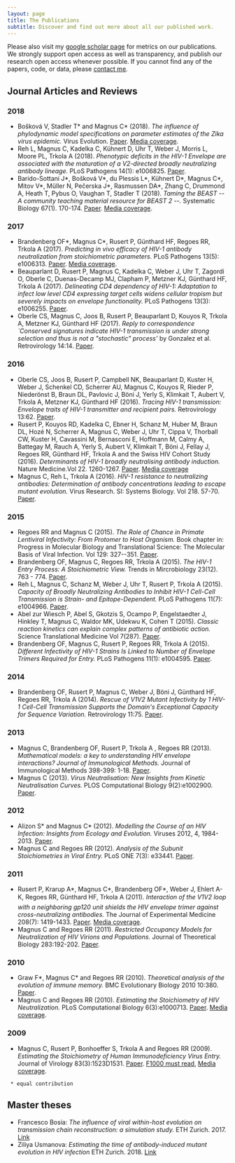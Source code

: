 ```yaml
---
layout: page
title: The Publications
subtitle: Discover and find out more about all our published work.
---
```


Please also visit my [google scholar page][link scholar] for metrics on our publications. We strongly support open access as well as transparency,  and publish our research open access whenever possible. If you cannot find any of the papers, code, or data, please [contact me][link contact].

## Journal Articles and Reviews
### 2018
 - Bošková V, Stadler T\* and Magnus C\* (2018). _The influence of phylodynamic model specifications on parameter estimates of the Zika virus epidemic._ Virus Evolution. [Paper](https://academic.oup.com/ve/article/4/1/vex044/4829709). [Media coverage](https://www.sib.swiss/about-us/news/1141-predicting-the-spread-of-epidemics-it-s-what-s-inside-the-model-that-counts).
 - Reh L, Magnus C, Kadelka C, Kühnert D, Uhr T, Weber J, Morris L,  Moore PL, Trkola A (2018). _Phenotypic deficits in the HIV-1 Envelope are associated with the maturation of a V2-directed broadly neutralizing antibody lineage._ PLoS Pathogens 14(1): e1006825. [Paper](http://journals.plos.org/plospathogens/article?id=10.1371/journal.ppat.1006825).
 - Barido-Sottani J\*, Bošková V\*, du Plessis L\*, Kühnert D\*, Magnus C\*, Mitov V\*, Müller N, Pečerska J\*,  Rasmussen DA\*, Zhang C, Drummond A, Heath T, Pybus O, Vaughan T, Stadler T (2018). _Taming the BEAST -- A community teaching material resource for BEAST 2 --._ Systematic Biology 67(1). 170-174. [Paper](https://academic.oup.com/sysbio/article/67/1/170/3897660). [Media coverage](https://www.bsse.ethz.ch/news-and-events/d-bsse-news/2017/08/taming-big-data.html).

### 2017
 - Brandenberg OF\*, Magnus C\*, Rusert P, Günthard HF, Regoes RR, Trkola A (2017).  _Predicting in vivo efficacy of HIV-1 antibody neutralization from stoichiometric parameters._ PLoS Pathogens 13(5): e1006313. [Paper](http://journals.plos.org/plospathogens/article?id=10.1371/journal.ppat.1006313). [Media coverage](https://www.eurekalert.org/pub_releases/2017-05/p-ibh042717.php).
 - Beauparlant D, Rusert P, Magnus C, Kadelka C, Weber J, Uhr T, Zagordi O, Oberle C, Duenas-Decamp MJ, Clapham P, Metzner KJ, Günthard HF, Trkola A (2017). _Delineating CD4 dependency of HIV-1: Adaptation to infect low level CD4 expressing target cells widens cellular tropism but severely impacts on envelope functionality._ PLoS Pathogens 13(3): e1006255. [Paper](http://journals.plos.org/plospathogens/article?id=10.1371/journal.ppat.1006255).
 - Oberle CS, Magnus C, Joos B, Rusert P, Beauparlant D, Kouyos R, Trkola A, Metzner KJ, Günthard HF (2017). _Reply to correspondence \`Conserved signatures indicate HIV-1 transmission is under strong selection and thus is not a "stochastic" process\'_ by Gonzalez et al. Retrovirology 14:14. [Paper](https://retrovirology.biomedcentral.com/articles/10.1186/s12977-017-0332-y).

### 2016
 - Oberle CS, Joos B,  Rusert P, Campbell NK, Beauparlant D, Kuster H, Weber J,  Schenkel CD, Scherrer AU, Magnus C, Kouyos R, Rieder P,  Niederönst B, Braun DL, Pavlovic J,  Böni J, Yerly S, Klimkait T, Aubert V, Trkola A,   Metzner KJ,  Günthard HF (2016). _Tracing HIV-1 transmission: Envelope traits of HIV-1 transmitter and recipient pairs._ Retrovirology 13:62. [Paper](https://retrovirology.biomedcentral.com/articles/10.1186/s12977-016-0299-0).
 - Rusert P, Kouyos RD, Kadelka C, Ebner H, Schanz M, Huber M, Braun DL, Hozé N, Scherrer A, Magnus C, Weber J, Uhr T,  Cippa V, Thorball CW, Kuster H, Cavassini M, Bernasconi E, Hoffmann M, Calmy A, Battegay M, Rauch A, Yerly S, Aubert V, Klimkait T, Böni J, Fellay J, Regoes RR,  Günthard HF, Trkola A and the Swiss HIV Cohort Study (2016). _Determinants of HIV-1 broadly neutralising antibody induction._  Nature Medicine.Vol 22. 1260-1267. [Paper](https://www.nature.com/articles/nm.4187). [Media coverage](http://www.media.uzh.ch/en/Press-Releases/2016/HIV-antibodies.html)
 - Magnus C, Reh L, Trkola A (2016). _HIV-1 resistance to neutralizing antibodies: Determination of antibody concentrations leading to escape mutant evolution._ Virus Research. SI: Systems Biology. Vol 218. 57-70. [Paper](https://www.sciencedirect.com/science/article/pii/S0168170215300885).

### 2015
 - Regoes RR and Magnus C (2015). _The Role of Chance in Primate Lentiviral Infectivity: From Protomer to Host Organism._ Book chapter in: Progress in Molecular Biology and Translational Science: The Molecular Basis of Viral Infection. Vol 129: 327--351. [Paper](https://www.sciencedirect.com/science/article/pii/S1877117314000143).
 - Brandenberg OF, Magnus C, Regoes RR, Trkola A (2015). _The HIV-1 Entry Process: A Stoichiometric View._ Trends in Mircrobiology 23(12). 763 - 774. [Paper](http://www.cell.com/trends/microbiology/fulltext/S0966-842X(15)00205-X).
 - Reh L, Magnus C, Schanz M, Weber J, Uhr T, Rusert P, Trkola A (2015). _Capacity of Broadly Neutralizing Antibodies to Inhibit HIV-1 Cell-Cell Transmission is Strain- and Epitope-Dependent._ PLoS Pathogens 11(7): e1004966. [Paper](http://journals.plos.org/plospathogens/article?id=10.1371/journal.ppat.1004966).
 - Abel zur Wiesch P, Abel S, Gkotzis S, Ocampo P, Engelstaedter J, Hinkley T, Magnus C, Waldor MK, Udekwu K, Cohen T (2015). _Classic reaction kinetics can explain complex patterns of antibiotic action._ Science Translational Medicine Vol 7(287). [Paper](http://stm.sciencemag.org/content/7/287/287ra73.short).
 - Brandenberg OF, Magnus C, Rusert P, Regoes RR, Trkola A (2015). _Different Infectivity of HIV-1 Strains Is Linked to Number of Envelope Trimers Required for Entry._ PLoS Pathogens 11(1): e1004595. [Paper](http://journals.plos.org/plospathogens/article?id=10.1371/journal.ppat.1004595).

### 2014
 - Brandenberg OF, Rusert P, Magnus C, Weber J, Böni J, Günthard HF, Regoes RR, Trkola A (2014). _Rescue of V1V2 Mutant Infectivity by 1 HIV-1 Cell-Cell Transmission Supports the Domain's Exceptional Capacity for Sequence Variation._ Retrovirology 11:75. [Paper](https://retrovirology.biomedcentral.com/articles/10.1186/s12977-014-0075-y).

### 2013
 - Magnus C, Brandenberg OF, Rusert P, Trkola A ,  Regoes RR (2013). _Mathematical models: a key to understanding HIV envelope interactions? Journal of Immunological Methods._ Journal of Immunological Methods 398-399: 1-18. [Paper](https://www.sciencedirect.com/science/article/pii/S0022175913002421).
 - Magnus C (2013). _Virus Neutralisation: New Insights from Kinetic Neutralisation Curves._ PLOS Computational Biology 9(2):e1002900. [Paper](http://journals.plos.org/ploscompbiol/article?id=10.1371/journal.pcbi.1002900).

### 2012
 - Alizon S\* and Magnus C\* (2012). _Modelling the Course of an HIV Infection: Insights from Ecology and Evolution._ Viruses 2012, 4, 1984-2013. [Paper](http://www.mdpi.com/1999-4915/4/10/1984).
  - Magnus C and Regoes RR (2012). _Analysis of the Subunit Stoichiometries in Viral Entry._ PLoS ONE 7(3): e33441. [Paper](http://journals.plos.org/plosone/article?id=10.1371/journal.pone.0033441).

### 2011
  - Rusert P, Krarup A\*, Magnus C\*, Brandenberg OF\*, Weber J,  Ehlert A-K, Regoes RR, Günthard HF, Trkola A (2011). _Interaction of the V1V2 loop with a neighboring gp120 unit shields the HIV envelope trimer against cross-neutralizing antibodies._ The Journal of Experimental Medicine 208(7): 1419-1433. [Paper](http://jem.rupress.org/content/208/7/1419). [Media coverage](https://www.presseportal.ch/de/pm/100002863/100626778).
  - Magnus C and Regoes RR (2011). _Restricted Occupancy Models for Neutralization of HIV Virions and Populations._ Journal of Theoretical Biology 283:192-202. [Paper](https://www.sciencedirect.com/science/article/pii/S002251931100302X).

### 2010  
 - Graw F\*, Magnus C\* and Regoes RR (2010). _Theoretical analysis of the evolution of
immune memory._ BMC Evolutionary Biology 2010 10:380. [Paper](https://bmcevolbiol.biomedcentral.com/articles/10.1186/1471-2148-10-380).
 - Magnus C and Regoes RR (2010). _Estimating the Stoichiometry of HIV Neutralization._ PLoS Computational Biology 6(3):e1000713. [Paper](http://journals.plos.org/ploscompbiol/article?id=10.1371/journal.pcbi.1000713).
 [Media coverage](http://www.ethlife.ethz.ch/archive_articles/100511_hiv_su/).

### 2009
 - Magnus C, Rusert P, Bonhoeffer S, Trkola A and Regoes RR (2009). _Estimating the Stoichiometry of Human Immunodeficiency Virus Entry._ Journal of Virology 83(3):1523D1531. [Paper](http://jvi.asm.org/content/83/3/1523.long). [F1000 must read](https://f1000.com/prime/1144991), [Media coverage](http://www.ethlife.ethz.ch/archive_articles/100511_hiv_su/).

`  * equal contribution  `

## Master theses
 - Francesco Bosia: _The influence of viral within-host evolution on transmission chain reconstruction: a simulation study._ ETH Zurich. 2017. [Link][link Fran master]
 - Ziliya Usmanova: _Estimating the time of antibody-induced mutant evolution in HIV infection_ ETH Zurich. 2018. [Link][link Ziliya master]

[link contact]: /contact/
[link scholar]: https://scholar.google.ch/citations?user=QE5e35wAAAAJ&hl=de
 [link Fran master]: https://doi.org/10.3929/ethz-b-000238546
 [link Ziliya master]: 404.html
